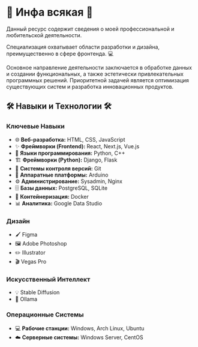 # 🚀 Инфа всякая 🚀
Данный ресурс содержит сведения о моей профессиональной и любительской деятельности.

Специализация охватывает области разработки и дизайна, преимущественно в сфере фронтенда. 💻

Основное направление деятельности заключается в обработке данных и создании функциональных, а также эстетически привлекательных программных решений. Приоритетной задачей является оптимизация существующих систем и разработка инновационных продуктов.
## 🛠️ Навыки и Технологии 🛠️
### Ключевые Навыки
- 🌐 **Веб-разработка:** HTML, CSS, JavaScript
- ✨ **Фреймворки (Frontend):** React, Next.js, Vue.js
- 🐍 **Языки программирования:** Python, C++
- 🏗️ **Фреймворки (Python):** Django, Flask
- 🐙 **Системы контроля версий:** Git
- 🔌 **Аппаратные платформы:** Arduino
- ⚙️ **Администрирование:** Sysadmin, Nginx
- 🗄️ **Базы данных:** PostgreSQL, SQLite
- 🐳 **Контейнеризация:** Docker
- 📊 **Аналитика:** Google Data Studio
### Дизайн
- 🖌️ Figma
- 🖼️ Adobe Photoshop
- ✏️ Illustrator
- 🎬 Vegas Pro
### Искусственный Интеллект
- 💡 Stable Diffusion
- 🤖 Ollama
### Операционные Системы 
- 💻 **Рабочие станции:** Windows, Arch Linux, Ubuntu
- ☁️ **Серверные системы:** Windows Server, CentOS
